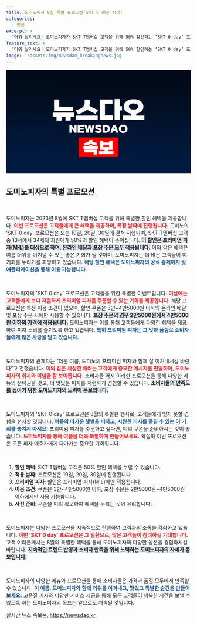 ```yaml
---
title: 도미노피자 8월 특별 프로모션 SKT 0 day 시작!
categories:
  - 맛집
excerpt: >
  “더위 날리세요! 도미노피자가 SKT T멤버십 고객을 위해 50% 할인하는 ‘SKT 0 day’ 프로모션을 8월 10, 20, 30일에 진행합니다. 프리미엄 피자, 배달과 포장 모두 혜택 적용!”
feature_text: >
  “더위 날리세요! 도미노피자가 SKT T멤버십 고객을 위해 50% 할인하는 ‘SKT 0 day’ 프로모션을 8월 10, 20, 30일에 진행합니다. 프리미엄 피자, 배달과 포장 모두 혜택 적용!”
image: '/assets/img/newsdao_breakingnews.jpg'
---
```


<p><img src="/assets/img/newsdao_breakingnews.jpg" alt="flaretime 속보" /></p>

<h2 data-ke-size="size26">도미노피자의 특별 프로모션</h2>

<p data-ke-size="size16">&nbsp;</p>

<p>도미노피자는 2023년 8월에 SKT T멤버십 고객을 위해 특별한 할인 혜택을 제공합니다. <b><span style="color: #ee2323;">이번 프로모션은 고객들에게 큰 혜택을 제공하며, 특정 날짜에 진행됩니다.</span></b> 도미노의 ‘SKT 0 day’ 프로모션은 오는 10일, 20일, 30일에 걸쳐 시행되며, SKT T멤버십 고객 중 13세에서 34세의 회원에게 50%의 할인 혜택이 주어집니다. <b><span style="background-color: #21538527;">이 할인은 프리미엄 피자(M·L)를 대상으로 하며, 온라인 배달과 포장 주문 모두 적용됩니다.</span></b> 이와 같은 혜택은 여름 더위를 이겨낼 수 있는 좋은 기회가 될 것이며, 도미노피자는 더 많은 고객들이 이 기회를 누리기를 희망하고 있습니다. <b><span style="color: #1a5490;">해당 할인 혜택은 도미노피자의 공식 홈페이지 및 애플리케이션을 통해 이용 가능합니다.</span></b> </p>

<p data-ke-size="size16">&nbsp;</p>

<p>도미노피자의 'SKT 0 day' 프로모션은 고객들을 위한 특별한 이벤트입니다. <b><span style="color: #ee2323;">이날에는 고객들에게 보다 저렴하게 프리미엄 피자를 주문할 수 있는 기회를 제공합니다.</span></b> 해당 프로모션은 특정 이용 조건이 있으며, 할인 쿠폰은 3만~4만5000원 이하의 온라인 배달 및 포장 주문 시에만 사용할 수 있습니다. <b><span style="background-color: #21538527;">포장 주문의 경우 2만5000원에서 4만5000원 이하의 가격에 적용됩니다.</span></b> 도미노피자는 이를 통해 고객들에게 다양한 혜택을 제공하여 피자 소비를 즐기도록 하고 있습니다. <b><span style="color: #1a5490;">특히 프리미엄 피자는 그 맛과 품질로 소비자들에게 많은 사랑을 받고 있습니다.</span></b> </p>

<p data-ke-size="size16">&nbsp;</p>

<p>도미노피자의 관계자는 “더운 여름, 도미노의 프리미엄 피자와 함께 잘 이겨내시길 바란다”고 전했습니다. <b><span style="color: #ee2323;">이와 같은 세심한 배려는 고객에게 중요한 메시지를 전달하며, 도미노피자의 취지와 이념을 잘 보여줍니다.</span></b> 소비자들 역시 이러한 프로모션을 통해 다양한 메뉴의 선택권을 갖고, 더 맛있는 피자를 저렴하게 경험할 수 있습니다. <b><span style="background-color: #21538527;">소비자들의 만족도를 높이기 위한 도미노피자의 노력이 돋보입니다.</span></b> </p>

<p data-ke-size="size16">&nbsp;</p>

<p>도미노피자의 'SKT 0 day' 프로모션은 8월의 특별한 행사로, 고객들에게 잊지 못할 경험을 선사할 것입니다. <b><span style="color: #1a5490;">여름의 따가운 햇볕을 피하고, 시원한 피자를 즐길 수 있는 이 기회를 놓치지 마세요!</span></b> 프리미엄 피자를 주문하고 싶다면, 미리 쿠폰을 준비하시는 것이 좋습니다. <b><span style="color: #ee2323;">도미노피자를 통해 여름을 더욱 특별하게 만들어보세요.</span></b> 확실히 이번 프로모션은 모든 피자 애호가에게 다가가는 중요한 기회입니다. </p>

<p data-ke-size="size16">&nbsp;</p>

<ol>
  <li><b>할인 혜택</b>: SKT T멤버십 고객은 50% 할인 혜택을 누릴 수 있습니다.</li>
  <li><b>적용 날짜</b>: 프로모션은 10일, 20일, 30일에 진행됩니다.</li>
  <li><b>프리미엄 피자</b>: 할인은 프리미엄 피자(M·L)에만 적용됩니다.</li>
  <li><b>이용 조건</b>: 쿠폰은 3만~4만5000원 이하, 포장 주문은 2만5000원~4만5000원 이하에서만 사용 가능합니다.</li>
  <li><b>사전 준비</b>: 쿠폰을 미리 확보하여 혜택을 누리는 것이 유리합니다.</li>
</ol>

<p data-ke-size="size16">&nbsp;</p>

<p>도미노피자는 다양한 프로모션을 지속적으로 진행하여 고객과의 소통을 강화하고 있습니다. <b><span style="color: #ee2323;">이번 'SKT 0 day' 프로모션은 그 일환으로, 많은 고객들이 참여하길 기대합니다.</span></b> 고객 여러분께서는 8월의 특별한 혜택을 통해 도미노피자의 다양한 옵션을 경험하시길 바랍니다.  <b><span style="background-color: #21538527;">지속적인 트렌드 반영과 소비자 만족을 위해 노력하는 도미노피자의 자세가 돋보입니다.</span></b> </p>

<p data-ke-size="size16">&nbsp;</p>

<p>도미노피자의 다양한 메뉴와 프로모션을 통해 소비자들은 가격과 품질 모두에서 만족할 수 있습니다. <b><span style="color: #1a5490;">이 여름, 도미노피자와 함께 더위를 이겨내고, 맛있고 특별한 순간을 만들어보세요.</span></b> 고품질 피자와 다양한 서비스 제공을 통해 모든 고객들이 행복한 시간을 보낼 수 있도록 하는 도미노피자의 목표는 앞으로도 계속될 것입니다. </p>
실시간 뉴스 속보는, <a href="https://newsdao.kr" rel="dofollow">https://newsdao.kr</a>


